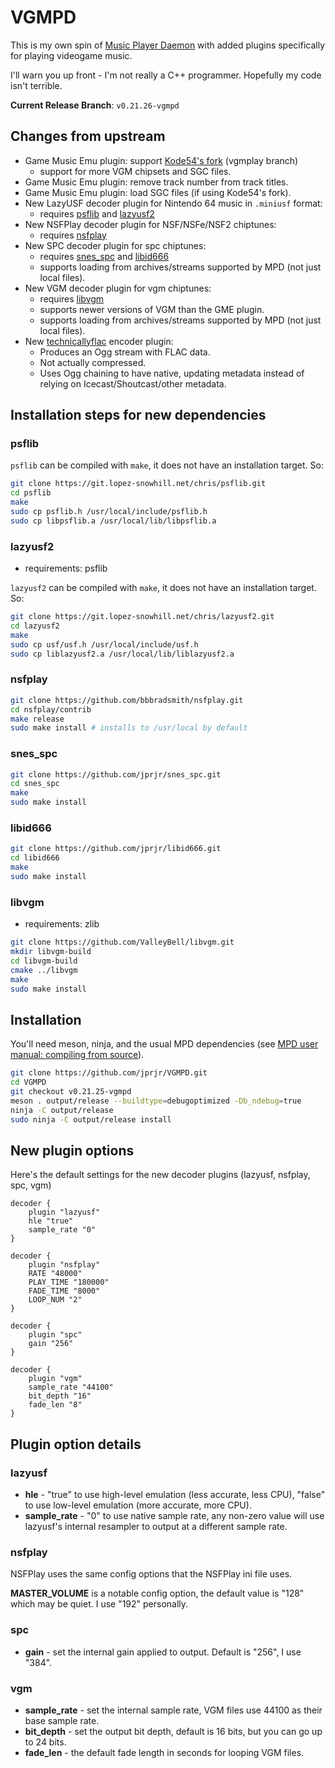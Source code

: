 # VGMPD

This is my own spin of [Music Player Daemon](https://github.com/MusicPlayerDaemon/MPD/releases)
with added plugins specifically for playing videogame music.

I'll warn you up front - I'm not really a C++ programmer. Hopefully
my code isn't terrible.

**Current Release Branch**: `v0.21.26-vgmpd`

## Changes from upstream

* Game Music Emu plugin: support [Kode54's fork](https://git.lopez-snowhill.net/chris/game_music_emu) (vgmplay branch)
    * support for more VGM chipsets and SGC files.
* Game Music Emu plugin: remove track number from track titles.
* Game Music Emu plugin: load SGC files (if using Kode54's fork).
* New LazyUSF decoder plugin for Nintendo 64 music in `.miniusf` format:
    * requires [psflib](https://git.lopez-snowhill.net/chris/psflib) and [lazyusf2](https://git.lopez-snowhill.net/chris/lazyusf2)
* New NSFPlay decoder plugin for NSF/NSFe/NSF2 chiptunes:
    * requires [nsfplay](https://github.com/bbbradsmith/nsfplay)
* New SPC decoder plugin for spc chiptunes:
    * requires [snes_spc](https://github.com/jprjr/snes_spc.git) and [libid666](https://github.com/jprjr/libid666)
    * supports loading from archives/streams supported by MPD (not just local files).
* New VGM decoder plugin for vgm chiptunes:
    * requires [libvgm](https://github.com/ValleyBell/libvgm)
    * supports newer versions of VGM than the GME plugin.
    * supports loading from archives/streams supported by MPD (not just local files).
* New [technicallyflac](https://github.com/jprjr/technicallyflac) encoder plugin:
    * Produces an Ogg stream with FLAC data.
    * Not actually compressed.
    * Uses Ogg chaining to have native, updating metadata instead of relying on Icecast/Shoutcast/other metadata.

## Installation steps for new dependencies

### psflib

`psflib` can be compiled with `make`, it does not have an installation target. So:

```bash
git clone https://git.lopez-snowhill.net/chris/psflib.git
cd psflib
make
sudo cp psflib.h /usr/local/include/psflib.h
sudo cp libpsflib.a /usr/local/lib/libpsflib.a
```

### lazyusf2

* requirements: psflib

`lazyusf2` can be compiled with `make`, it does not have an installation target. So:

```bash
git clone https://git.lopez-snowhill.net/chris/lazyusf2.git
cd lazyusf2
make
sudo cp usf/usf.h /usr/local/include/usf.h
sudo cp liblazyusf2.a /usr/local/lib/liblazyusf2.a
```

### nsfplay

```bash
git clone https://github.com/bbbradsmith/nsfplay.git
cd nsfplay/contrib
make release
sudo make install # installs to /usr/local by default
```

### snes_spc

```bash
git clone https://github.com/jprjr/snes_spc.git
cd snes_spc
make
sudo make install
```

### libid666

```bash
git clone https://github.com/jprjr/libid666.git
cd libid666
make
sudo make install
```

### libvgm

* requirements: zlib

```bash
git clone https://github.com/ValleyBell/libvgm.git
mkdir libvgm-build
cd libvgm-build
cmake ../libvgm
make
sudo make install
```

## Installation

You'll need meson, ninja, and the usual MPD dependencies (see [MPD user manual: compiling from source](https://www.musicpd.org/doc/html/user.html#compiling-from-source)).

```bash
git clone https://github.com/jprjr/VGMPD.git
cd VGMPD
git checkout v0.21.25-vgmpd
meson . output/release --buildtype=debugoptimized -Db_ndebug=true
ninja -C output/release
sudo ninja -C output/release install
```


## New plugin options

Here's the default settings for the new decoder plugins (lazyusf, nsfplay, spc, vgm)


```
decoder {
    plugin "lazyusf"
    hle "true"
    sample_rate "0"
}

decoder {
    plugin "nsfplay"
    RATE "48000"
    PLAY_TIME "180000"
    FADE_TIME "8000"
    LOOP_NUM "2"
}

decoder {
    plugin "spc"
    gain "256"
}

decoder {
    plugin "vgm"
    sample_rate "44100"
    bit_depth "16"
    fade_len "8"
}
```

## Plugin option details

### lazyusf

* **hle** - "true" to use high-level emulation (less accurate, less CPU), "false" to use low-level emulation (more accurate, more CPU).
* **sample_rate** - "0" to use native sample rate, any non-zero value will use lazyusf's internal resampler to output at a different sample rate.

### nsfplay

NSFPlay uses the same config options that the NSFPlay ini file uses.

**MASTER_VOLUME** is a notable config option, the default value is "128" which may be quiet. I use "192" personally.

### spc

* **gain** - set the internal gain applied to output. Default is "256", I use "384".

### vgm
* **sample_rate** - set the internal sample rate, VGM files use 44100 as their base sample rate.
* **bit_depth** - set the output bit depth, default is 16 bits, but you can go up to 24 bits.
* **fade_len** - the default fade length in seconds for looping VGM files.

